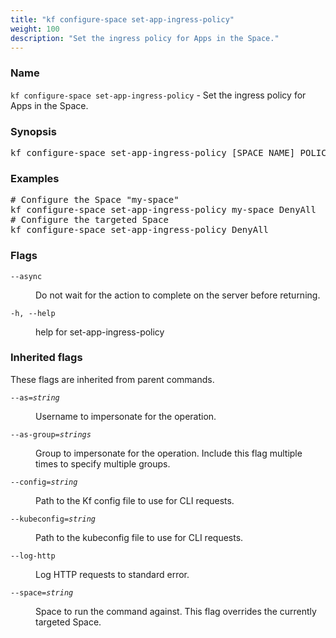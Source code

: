 ```yaml
---
title: "kf configure-space set-app-ingress-policy"
weight: 100
description: "Set the ingress policy for Apps in the Space."
---
```

### Name

<code translate="no">kf configure-space set-app-ingress-policy</code> - Set the ingress policy for Apps in the Space.

### Synopsis

<pre translate="no">kf configure-space set-app-ingress-policy [SPACE_NAME] POLICY [flags]</pre>

### Examples

<pre translate="no">
# Configure the Space &#34;my-space&#34;
kf configure-space set-app-ingress-policy my-space DenyAll
# Configure the targeted Space
kf configure-space set-app-ingress-policy DenyAll
</pre>

### Flags

<dl>
<dt><code translate="no">--async</code></dt>
<dd><p>Do not wait for the action to complete on the server before returning.</p>
</dd>
<dt><code translate="no">-h, --help</code></dt>
<dd><p>help for set-app-ingress-policy</p>
</dd>
</dl>


### Inherited flags

These flags are inherited from parent commands.

<dl>
<dt><code translate="no">--as=<var translate="no">string</var></code></dt>
<dd><p>Username to impersonate for the operation.</p>
</dd>
<dt><code translate="no">--as-group=<var translate="no">strings</var></code></dt>
<dd><p>Group to impersonate for the operation. Include this flag multiple times to specify multiple groups.</p>
</dd>
<dt><code translate="no">--config=<var translate="no">string</var></code></dt>
<dd><p>Path to the Kf config file to use for CLI requests.</p>
</dd>
<dt><code translate="no">--kubeconfig=<var translate="no">string</var></code></dt>
<dd><p>Path to the kubeconfig file to use for CLI requests.</p>
</dd>
<dt><code translate="no">--log-http</code></dt>
<dd><p>Log HTTP requests to standard error.</p>
</dd>
<dt><code translate="no">--space=<var translate="no">string</var></code></dt>
<dd><p>Space to run the command against. This flag overrides the currently targeted Space.</p>
</dd>
</dl>


